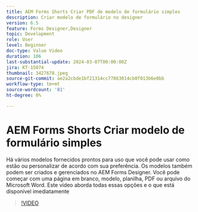 ```yaml
---
title: AEM Forms Shorts Criar PDF de modelo de formulário simples
description: Criar modelo de formulário no designer
version: 6.5
feature: Forms Designer,Designer
topic: Development
role: User
level: Beginner
doc-type: Value Video
duration: 106
last-substantial-update: 2024-03-07T00:00:00Z
jira: KT-15074
thumbnail: 3427678.jpeg
source-git-commit: ae2a2cbde1bf21314cc77863014cb0f013b6e0bb
workflow-type: tm+mt
source-wordcount: '81'
ht-degree: 0%

---
```



# AEM Forms Shorts Criar modelo de formulário simples

Há vários modelos fornecidos prontos para uso que você pode usar como estão ou personalizar de acordo com sua preferência. Os modelos também podem ser criados e gerenciados no AEM Forms Designer. Você pode começar com uma página em branco, modelo, planilha, PDF ou arquivo do Microsoft Word. Este vídeo aborda todas essas opções e o que está disponível imediatamente

>[!VIDEO](https://video.tv.adobe.com/v/3427678/?learn=on)

